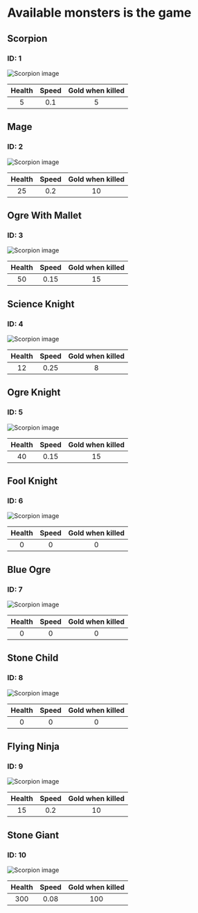 # Available monsters is the game

## Scorpion

### ID: 1

![Scorpion image](images/enemies/1/die-0.png)

Health | Speed | Gold when killed
:---: | :---: | :---:
5 | 0.1 | 5

## Mage

### ID: 2

![Scorpion image](images/enemies/2/die-0.png)

Health | Speed | Gold when killed
:---: | :---: | :---:
25 | 0.2 | 10

## Ogre With Mallet

### ID: 3

![Scorpion image](images/enemies/3/die-0.png)

Health | Speed | Gold when killed
:---: | :---: | :---:
50 | 0.15 | 15

## Science Knight

### ID: 4

![Scorpion image](images/enemies/4/die-0.png)

Health | Speed | Gold when killed
:---: | :---: | :---:
12 | 0.25 | 8

## Ogre Knight

### ID: 5

![Scorpion image](images/enemies/5/die-0.png)

Health | Speed | Gold when killed
:---: | :---: | :---:
40 | 0.15 | 15

## Fool Knight

### ID: 6

![Scorpion image](images/enemies/6/die-0.png)

Health | Speed | Gold when killed
:---: | :---: | :---:
0 | 0 | 0

## Blue Ogre

### ID: 7

![Scorpion image](images/enemies/7/die-0.png)

Health | Speed | Gold when killed
:---: | :---: | :---:
0 | 0 | 0

## Stone Child

### ID: 8

![Scorpion image](images/enemies/8/die-0.png)

Health | Speed | Gold when killed
:---: | :---: | :---:
0 | 0 | 0

## Flying Ninja

### ID: 9

![Scorpion image](images/enemies/9/die-0.png)

Health | Speed | Gold when killed
:---: | :---: | :---:
15 | 0.2 | 10

## Stone Giant

### ID: 10

![Scorpion image](images/enemies/10/die-0.png)

Health | Speed | Gold when killed
:---: | :---: | :---:
300 | 0.08 | 100


